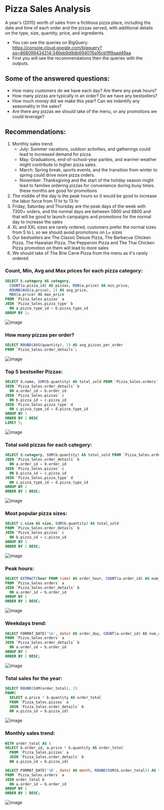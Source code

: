# Pizza Sales Analysis
A year's (2015) worth of sales from a fictitious pizza place, including the date and time of each order and the pizzas served, with additional details on the type, size, quantity, price, and ingredients.
- You can see the queries on BigQuery: https://console.cloud.google.com/bigquery?sq=868099434214:346eb9d9db694076a16cb1ff9aad49aa
- First you will see the recommendations then the queries with the outputs.
## Some of the answered questions:
- How many customers do we have each day? Are there any peak hours?
- How many pizzas are typically in an order? Do we have any bestsellers?
- How much money did we make this year? Can we indentify any seasonality in the sales?
- Are there any pizzas we should take of the menu, or any promotions we could leverage?

## Recommendations:
1) Monthly sales trend:
      - July: Summer vacations, outdoor activities, and gatherings could lead to increased demand for pizza.
      - May: Graduations, end-of-school-year parties, and warmer weather might contribute to higher pizza sales.
      - March: Spring break, sports events, and the transition from winter to spring could drive more pizza orders.
      - November: Thanksgiving and the start of the holiday season might lead to families ordering pizzas for convenience during busy times.
  these months are good for promotions
2) The middle of the day is the peak hours so it would be good to increase the labor force from 11 hr to 13 hr
3) Friday, Saturday and Thursday are the peak days of the week with 7300+ orders, and the normal days are between 5900 and 6800 and that will be good to launch campaigns and promotions for the normal day to increase the sales
4) XL and XXL sizes are rarely ordered, customers prefer the normal sizes from S to L so we should avoid promotions on L+ sizes
5) Our bestsellers are The Classic Deluxe Pizza, The Barbecue Chicken Pizza, The Hawaiian Pizza, The Pepperoni Pizza and The Thai Chicken Pizza promotion on them will lead to more sales
6) We should take of The Brie Carre Pizza from the menu as it's rarely ordered 
### Count, Min, Avg and Max prices for each pizza category:

```sql
SELECT b.category AS category,
  COUNT(a.pizza_id) AS pizzas, MIN(a.price) AS min_price,
  ROUND(AVG(a.price), 2) AS avg_price,
  MAX(a.price) AS max_price 
FROM `Pizza_Sales.pizzas` a
JOIN `Pizza_Sales.pizza_type` b
  ON a.pizza_type_id = b.pizza_type_id
GROUP BY 1;
```

![image](https://github.com/MohamedWageh09/Pizza-Sales-Analysis-in-BigQuery/assets/120044385/a8dccecf-2187-4f0f-b127-467d371883d3)

### How many pizzas per order?

```sql
SELECT ROUND(AVG(quantity), 2) AS avg_pizzas_per_order
FROM `Pizza_Sales.order_details`;
```

![image](https://github.com/MohamedWageh09/Pizza-Sales-Analysis-in-BigQuery/assets/120044385/7470c43d-aef9-42a2-920e-810dabaf7fc7)

### Top 5 bestseller Pizzas:

```sql
SELECT d.name, SUM(b.quantity) AS total_sold FROM `Pizza_Sales.orders` a
JOIN `Pizza_Sales.order_details` b
  ON a.order_id = b.order_id
JOIN `Pizza_Sales.pizzas` c
  ON b.pizza_id = c.pizza_id
JOIN `Pizza_Sales.pizza_type` d
  ON c.pizza_type_id = d.pizza_type_id
GROUP BY 1 
ORDER BY 2 DESC
LIMIT 5;
```

![image](https://github.com/MohamedWageh09/Pizza-Sales-Analysis-in-BigQuery/assets/120044385/dbaa921e-34b0-42b8-8d69-2b973a8c5e51)

### Total sold pizzas for each category:

```sql
SELECT d.category, SUM(b.quantity) AS total_sold FROM `Pizza_Sales.orders` a
JOIN `Pizza_Sales.order_details` b
  ON a.order_id = b.order_id
JOIN `Pizza_Sales.pizzas` c
  ON b.pizza_id = c.pizza_id
JOIN `Pizza_Sales.pizza_type` d
  ON c.pizza_type_id = d.pizza_type_id
GROUP BY 1 
ORDER BY 2 DESC;
```

![image](https://github.com/MohamedWageh09/Pizza-Sales-Analysis-in-BigQuery/assets/120044385/69ca65be-aec3-4b54-bdd9-3edc4ed58ddf)

### Most popular pizza sizes: 

```sql
SELECT c.size AS size, SUM(b.quantity) AS total_sold
FROM `Pizza_Sales.order_details` b
JOIN `Pizza_Sales.pizzas` c
  ON b.pizza_id = c.pizza_id
GROUP BY 1
ORDER BY 2 DESC;
```

![image](https://github.com/MohamedWageh09/Pizza-Sales-Analysis-in-BigQuery/assets/120044385/801ec05c-9fd1-4dbf-b90d-cf1878e64f6e)

### Peak hours:

```sql
SELECT EXTRACT(hour FROM time) AS order_hour, COUNT(a.order_id) AS num_of_orders
FROM `Pizza_Sales.orders` a
JOIN `Pizza_Sales.order_details` b 
  ON a.order_id = b.order_id
GROUP BY 1
ORDER BY 2 DESC;
```

![image](https://github.com/MohamedWageh09/Pizza-Sales-Analysis-in-BigQuery/assets/120044385/3da167a8-93a4-42a8-a497-3d72a0959a7e)

### Weekdays trend:

```sql
SELECT FORMAT_DATE('%A', date) AS order_day, COUNT(a.order_id) AS num_of_orders
FROM `Pizza_Sales.orders` a
JOIN `Pizza_Sales.order_details` b 
  ON a.order_id = b.order_id
GROUP BY 1
ORDER BY 2 DESC;
```

![image](https://github.com/MohamedWageh09/Pizza-Sales-Analysis-in-BigQuery/assets/120044385/5f748e8a-aafe-44e0-8e38-99f2f0572417)

### Total sales for the year:

```sql
SELECT ROUND(SUM(order_total), 2)
FROM(
  SELECT a.price * b.quantity AS order_total
  FROM `Pizza_Sales.pizzas` a
  JOIN `Pizza_Sales.order_details` b 
  ON a.pizza_id = b.pizza_id)
```

![image](https://github.com/MohamedWageh09/Pizza-Sales-Analysis-in-BigQuery/assets/120044385/5c39a5b4-6fa3-4308-bd2e-56a3e8edb0fb)

### Monthly sales trend:

```sql
WITH order_total AS (
SELECT b.order_id, a.price * b.quantity AS order_total
  FROM `Pizza_Sales.pizzas` a
  JOIN `Pizza_Sales.order_details` b 
  ON a.pizza_id = b.pizza_id)

SELECT FORMAT_DATE('%B', date) AS month, ROUND(SUM(b.order_total)) AS total_sales
FROM `Pizza_Sales.orders` a
JOIN order_total b
  ON a.order_id = b.order_id
GROUP BY 1
ORDER BY 2 DESC;
```

![image](https://github.com/MohamedWageh09/Pizza-Sales-Analysis-in-BigQuery/assets/120044385/ac5cf9e1-677c-464f-a936-6515d8f86ab4)




